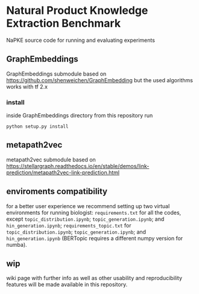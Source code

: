 # Natural Product Knowledge Extraction Benchmark
NaPKE source code for running and evaluating experiments

## GraphEmbeddings
GraphEmbeddings submodule based on https://github.com/shenweichen/GraphEmbedding but the used algorithms works with tf 2.x
### install
inside GraphEmbeddings directory from this repository run
```
python setup.py install
```

## metapath2vec
metapath2vec submodule based on https://stellargraph.readthedocs.io/en/stable/demos/link-prediction/metapath2vec-link-prediction.html

## enviroments compatibility
for a better user experience we recommend setting up two virtual environments for running biologist: 
```requirements.txt``` for all the codes, except ```topic_distribution.ipynb```; ```topic_generation.ipynb```; and ```hin_generation.ipynb```;
```requirements_topic.txt``` for ```topic_distribution.ipynb```; ```topic_generation.ipynb```; and ```hin_generation.ipynb``` (BERTopic requires a different numpy version for numba).

## wip
wiki page with further info as well as other usability and reproducibility features will be made available in this repository.
